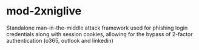 # mod-2xniglive
Standalone man-in-the-middle attack framework used for phishing login credentials along with session cookies, allowing for the bypass of 2-factor authentication (o365, outlook and linkedin)
